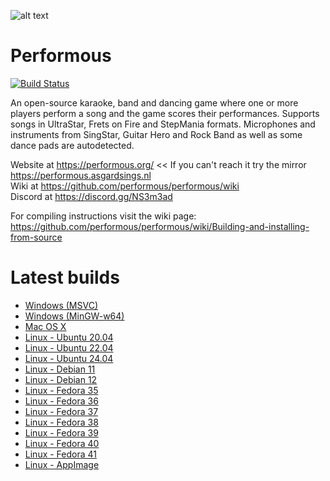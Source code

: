 ![alt text](https://performous.org/imgs/title.png "Performous")

# Performous

[![Build Status](https://github.com/performous/performous/actions/workflows/build_and_release.yml/badge.svg?branch=master)](https://github.com/performous/performous/actions?query=branch%3Amaster+workflow%3A%22Build+and+Release+Performous%22+is%3Asuccess)

An open-source karaoke, band and dancing game where one or more players perform a song and the game scores their performances. Supports songs in UltraStar, Frets on Fire and StepMania formats. Microphones and instruments from SingStar, Guitar Hero and Rock Band as well as some dance pads are autodetected.

Website at https://performous.org/ << If you can't reach it try the mirror https://performous.asgardsings.nl  
Wiki at https://github.com/performous/performous/wiki  
Discord at https://discord.gg/NS3m3ad

For compiling instructions visit the wiki page: https://github.com/performous/performous/wiki/Building-and-installing-from-source

# Latest builds

- [Windows (MSVC)](https://nightly.link/performous/performous/workflows/build_and_release/master/Performous-latest-msvc.exe.zip)
- [Windows (MinGW-w64)](https://nightly.link/performous/performous/workflows/build_and_release/master/Performous-latest-mingw-w64.exe.zip)
- [Mac OS X](https://nightly.link/performous/performous/workflows/build_and_release/master/Performous-latest.dmg.zip)
- [Linux - Ubuntu 20.04](https://nightly.link/performous/performous/workflows/build_and_release/master/Performous-latest-ubuntu_20.04.deb.zip)
- [Linux - Ubuntu 22.04](https://nightly.link/performous/performous/workflows/build_and_release/master/Performous-latest-ubuntu_22.04.deb.zip)
- [Linux - Ubuntu 24.04](https://nightly.link/performous/performous/workflows/build_and_release/master/Performous-latest-ubuntu_24.04.deb.zip)
- [Linux - Debian 11](https://nightly.link/performous/performous/workflows/build_and_release/master/Performous-latest-debian_11.deb.zip)
- [Linux - Debian 12](https://nightly.link/performous/performous/workflows/build_and_release/master/Performous-latest-debian_12.deb.zip)
- [Linux - Fedora 35](https://nightly.link/performous/performous/workflows/build_and_release/master/Performous-latest-fedora_35.rpm.zip)
- [Linux - Fedora 36](https://nightly.link/performous/performous/workflows/build_and_release/master/Performous-latest-fedora_36.rpm.zip)
- [Linux - Fedora 37](https://nightly.link/performous/performous/workflows/build_and_release/master/Performous-latest-fedora_37.rpm.zip)
- [Linux - Fedora 38](https://nightly.link/performous/performous/workflows/build_and_release/master/Performous-latest-fedora_38.rpm.zip)
- [Linux - Fedora 39](https://nightly.link/performous/performous/workflows/build_and_release/master/Performous-latest-fedora_39.rpm.zip)
- [Linux - Fedora 40](https://nightly.link/performous/performous/workflows/build_and_release/master/Performous-latest-fedora_40.rpm.zip)
- [Linux - Fedora 41](https://nightly.link/performous/performous/workflows/build_and_release/master/Performous-latest-fedora_41.rpm.zip)
- [Linux - AppImage](https://nightly.link/performous/performous/workflows/build_and_release/master/Performous-latest.AppImage.zip)
